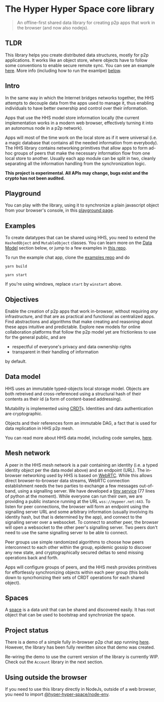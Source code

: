# The Hyper Hyper Space core library  


> An offline-first shared data library for creating p2p apps that work in the browser (and now also nodejs).  

## TLDR

This library helps you create distributed data structures, mostly for p2p applications. It works like an object store, where objects have to follow some conventions to enable secure remote sync. You can see an example [here](https://github.com/hyperhyperspace/examples/blob/master/src/chat/model/ChatRoom.ts). More info (including how to run the examlpe) [below](#examples).

## Intro

In the same way in which the Internet bridges networks together, the HHS attempts to decouple data from the apps used to manage it, thus enabling individuals to have better ownership and control over their information.

Apps that use the HHS model store information locally (the current implementation works in a modern web browser, effectively turning it into an autonomus node in a p2p network).

Apps will most of the time work on the local store as if it were universal (i.e. a magic database that contains all the needed information from everybody). The HHS library contains networking primitives that allow apps to form ad-hoc groups of peers that make the necessary information flow from one local store to another. Usually each app module can be split in two, cleanly separating all the information handling from the synchronization logic.

**This project is experimental. All APIs may change, bugs exist and the crypto has not been audited.**

## Playground

You can play with the library, using it to synchronize a plain javascript object from your browser's console, in this [playground page](https://www.hyperhyperspace.org/playground.html).

## Examples

To create datatypes that can be shared using HHS, you need to extend the `HashedObject` and `MutableObject` classes. You can learn more on the [Data Model](#data-model) section below,
or jump to a few examples in [this repo](https://github.com/hyperhyperspace/examples).

To run the example chat app, clone the [examples repo](https://github.com/hyperhyperspace/examples) and do

`yarn build`

`yarn start`

If you're using windows, replace `start` by `winstart` above.

## Objectives

Enable the creation of p2p apps that work in-browser, without requiring _any_ infrastructure, and that are as practical and functional as centralized apps. Find abstractions and algorithms that make creating and reasoning about these apps intuitive and predictable. Explore new models for online collaboration platforms that follow the p2p model yet are frictionless to use for the general public, and are

- respectful of everyone's privacy and data ownership rights
- transparent in their handling of information

by default.

## Data model

HHS uses an immutable typed-objects local storage model. Objects are both retreived and cross-referenced using a structural hash of their contents as their id (a form of content-based addressing).

Mutability is implemented using [CRDT](https://crdt.tech/)s. Identities and data authentication are cryptographic.

Objects and their references form an immutable DAG, a fact that is used for data replication in HHS p2p mesh.

You can read more about HHS data model, including code samples, [here](https://github.com/hyperhyperspace/hyperhyperspace-core/blob/master/DATA.md).


## Mesh network

A peer in the HHS mesh network is a pair containing an identity (i.e. a typed identity object per the data model above) and an endpoint (URL). The in-browser networking used by HHS is based on [WebRTC](https://webrtc.org/). While this allows direct browser-to-browser data streams, WebRTC connection establishment needs the two parties to exchange a few messages out-of-band, using a signalling server. We have developed a [tiny service](https://github.com/hyperhyperspace/hyperhyperspace-signalling) (77 lines of python at the moment). While everyone can run their own, we are providing a public instance running at the URL `wss://mypeer.net:443`. To listen for peer connections, the browser will form an endpoint using the signalling server URL and some arbitrary information (usually involving its identity hash, but that is determined by the app), and connect to the signalling server over a websocket. To connect to another peer, the browser will open a websocket to the other peer's signalling server. Two peers don't need to use the same signalling server to be able to connect.

Peer groups use simple randomized algorithms to choose how peers interconnect to each other within the group, epidemic gossip to discover any new state, and cryptographically secured deltas to send missing operations back and forth.

Apps will configure groups of peers, and the HHS mesh provides primitives for effortlessly synchronizing objects within each peer group (this boils down to syncrhonizing their sets of CRDT operations for each shared object).


## Spaces

A [space](https://github.com/hyperhyperspace/hyperhyperspace-core/blob/master/src/spaces/Space.ts) is a data unit that can be shared and discovered easily. It has root object that can be used to bootstrap and synchronize the space.

## Project status

There is a demo of a simple fully in-browser p2p chat app running [here](https://hyperhyper.space). However, the library has been fully rewritten since that demo was created.

Re-wiring the demo to use the current version of the library is currently WIP. Check out the `Account` library in the next section.

## Using outside the browser

If you need to use this library directly in NodeJs, outside of a web browser, you need to import [@hyper-hyper-space/node-env](https://www.npmjs.com/package/@hyper-hyper-space/node-env).
